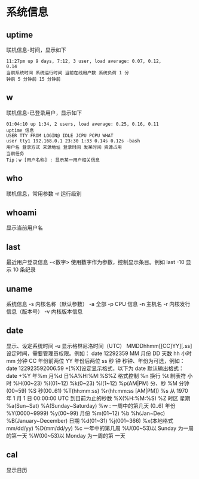 # 系统信息
## uptime
联机信息-时间，显示如下
```
11:27pm up 9 days, 7:12, 3 user, load average: 0.07, 0.12,
0.14
当前系统时间 系统运行时间 当前在线用户数 系统负荷 1 分
钟前 5 分钟前 15 分钟前
```
## w
联机信息-已登录用户，显示如下
```
01:04:10 up 1:34, 2 users, load average: 0.25, 0.16, 0.11
uptime 信息
USER TTY FROM LOGIN@ IDLE JCPU PCPU WHAT
user tty1 192.168.0.1 23:30 1:33 0.14s 0.12s -bash
用户名 登录方式 来源地址 登录时间 发呆时间 资源占用
当前任务
Tip：w [用户名称] : 显示某一用户相关信息
```
## who
联机信息，常用参数
-r 运行级别

## whoami
显示当前用户名

## last
最近用户登录信息
-<数字> 使用数字作为参数，控制显示条目。例如
last -10 显示 10 条纪录

## uname

系统信息
-s 内核名称（默认参数）
-a 全部
-p CPU 信息
-n 主机名
-r 内核发行信息（版本号）
-v 内核版本信息

## date
显示、设定系统时间
-u 显示格林尼洛时间（UTC）
MMDDhhmm[[CC]YY][.ss] 设定时间，需要管理员权限。例如： date 12292359
MM 月份 DD 天数 hh 小时 mm 分钟 CC 年份前两位 YY 年份后两位 ss 秒
钟
秒钟、年份为可选，例如： date 122923592006.59
+[%X]设定显示格式，以下为 date 默认输出格式：
date +%Y 年%m 月%d 日%A%H:%M:%S%Z
格式控制
%n 换行
%t 制表符
小时
%H(00~23) %I(01~12) %k(0~23) %l(1~12) %p(AM|PM)
分、秒
%M 分钟(00~59)
%S 秒(00..61)
%T(hh:mm:ss) %r(hh:mm:ss [AM|PM])
%s 从 1970 年 1 月 1 日 00:00:00 UTC 到目前为止的秒数
%X(%H:%M:%S)
%Z 时区
星期
%a(Sun~Sat) %A(Sunday~Saturday) %w : 一周中的第几天 (0..6)
年份
%Y(0000~9999) %y(00~99)
月份
%m(01~12) %b %h(Jan~Dec) %B(January~December)
日期
%d(01~31) %j(001~366)
%x(本地格式 mm/dd/yy) %D(mm/dd/yy) %c
一年中的第几周
%U(00~53)以 Sunday 为一周的第一天 %W(00~53)以 Monday 为一周的第
一天

## cal
显示日历